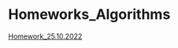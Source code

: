 # Homeworks_Algorithms

[Homework_25.10.2022](https://github.com/ShumaW/Prof_Algorithms/blob/master/Homework_20221025/src/Main.java)
